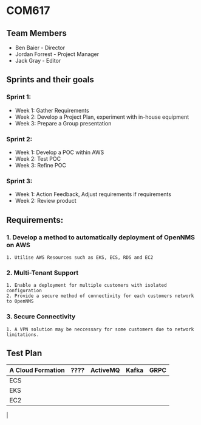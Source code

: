 # COM617

## Team Members
* Ben Baier - Director
* Jordan Forrest - Project Manager
* Jack Gray - Editor


## Sprints and their goals
### Sprint 1:
* Week 1: Gather Requirements
* Week 2: Develop a Project Plan, experiment with in-house equipment
* Week 3: Prepare a Group presentation

### Sprint 2:
* Week 1: Develop a POC within AWS
* Week 2: Test POC
* Week 3: Refine POC

### Sprint 3:
* Week 1: Action Feedback, Adjust requirements if requirements
* Week 2: Review product



## Requirements:
### 1. Develop a method to automatically deployment of OpenNMS on AWS
    1. Utilise AWS Resources such as EKS, ECS, RDS and EC2
### 2. Multi-Tenant Support
    1. Enable a deployment for multiple customers with isolated configuration
    2. Provide a secure method of connectivity for each customers network to OpenNMS
### 3. Secure Connectivity
    1. A VPN solution may be neccessary for some customers due to network limitations.


## Test Plan
| A Cloud Formation | ???? | ActiveMQ | Kafka | GRPC |
|-------------------|------|----------|-------|------|
| ECS               |      |          |       |      |
| EKS               |      |          |       |      |
| EC2               |      |          |       |      |


| 




